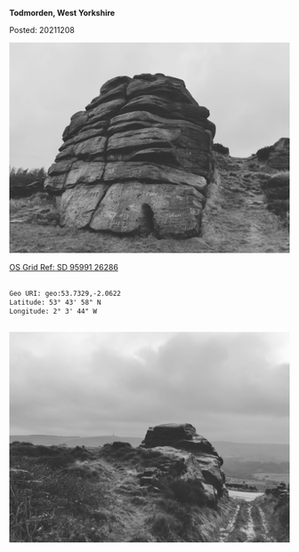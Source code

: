 **Todmorden, West Yorkshire**

Posted: 20211208

![great_rock_1](images/great_rock_1.jpg)

[OS Grid Ref: SD 95991 26286](https://osmaps.ordnancesurvey.co.uk/53.73295,-2.06225,7/pin)

```

Geo URI: geo:53.7329,-2.0622
Latitude: 53° 43' 58" N
Longitude: 2° 3' 44" W
    
```

![great_rock_2](images/great_rock_2.jpg)